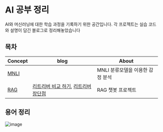 # AI 공부 정리
AI와 머신러닝에 대한 학습 과정을 기록하기 위한 공간입니다.
각 프로젝트는 실습 코드와 설명이 담긴 블로그로 정리해놓았습니다
## 목차
| Concept | blog | About                |
| ------- | ---- | -------------------- |
| [MNLI](https://github.com/13urdock/aistudy/blob/main/MNLI/mnli.ipynb)    |  | MNLI 분류모델을 이용한 감정 분석 |
| [RAG](https://github.com/13urdock/aistudy/blob/main/RAG/rag.ipynb)     | [리트리버 비교 하기](https://velog.io/@l3urdock/RAG-%EB%A6%AC%ED%8A%B8%EB%A6%AC%EB%B2%84-%EB%B9%84%EA%B5%90%ED%95%98%EA%B8%B0), [리트리버 장단점](https://velog.io/@l3urdock/Retriever-%EC%9E%A5%EB%8B%A8%EC%A0%90) | RAG 챗봇 프로젝트          |

## 용어 정리
![image](https://github.com/user-attachments/assets/445fd46d-7f4b-4107-97c6-322fd56ed4e9)
